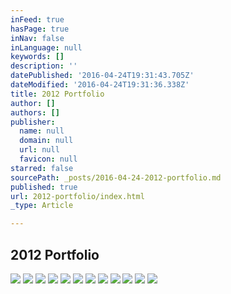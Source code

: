 ```yaml
---
inFeed: true
hasPage: true
inNav: false
inLanguage: null
keywords: []
description: ''
datePublished: '2016-04-24T19:31:43.705Z'
dateModified: '2016-04-24T19:31:36.338Z'
title: 2012 Portfolio
author: []
authors: []
publisher:
  name: null
  domain: null
  url: null
  favicon: null
starred: false
sourcePath: _posts/2016-04-24-2012-portfolio.md
published: true
url: 2012-portfolio/index.html
_type: Article

---
```

## 2012 Portfolio
![](https://the-grid-user-content.s3-us-west-2.amazonaws.com/10c7dc45-8ebd-4c7a-bd84-1f3f5eedcca9.jpg)
![](https://the-grid-user-content.s3-us-west-2.amazonaws.com/afa0dbc4-1865-412d-b1d7-b1651adcf61b.jpg)
![](https://the-grid-user-content.s3-us-west-2.amazonaws.com/b6e5ad91-187b-43f1-ad7e-526ddd214ebd.jpg)
![](https://the-grid-user-content.s3-us-west-2.amazonaws.com/13599153-7080-4fef-a4a4-1441200b8b10.jpg)
![](https://the-grid-user-content.s3-us-west-2.amazonaws.com/198d2203-793d-40cb-8869-21e586def4b6.jpg)
![](https://the-grid-user-content.s3-us-west-2.amazonaws.com/fce95b25-1e03-49ee-8ea5-03b1d24f228b.jpg)
![](https://the-grid-user-content.s3-us-west-2.amazonaws.com/6e6d9654-3d77-4c41-9d2b-57703beaa09c.jpg)
![](https://the-grid-user-content.s3-us-west-2.amazonaws.com/3cef0521-8132-4e51-b188-e71a3e530f97.jpg)
![](https://the-grid-user-content.s3-us-west-2.amazonaws.com/d09b3782-59ff-48e7-b74c-f2318356616b.jpg)
![](https://the-grid-user-content.s3-us-west-2.amazonaws.com/b78fd732-d521-44c7-841e-24cbeafd194f.jpg)
![](https://the-grid-user-content.s3-us-west-2.amazonaws.com/ac67db6c-f1ef-4d7a-ab91-cc41805b61ac.jpg)
![](https://the-grid-user-content.s3-us-west-2.amazonaws.com/6204fd0d-f26f-43e9-9c50-9e1465c2e159.jpg)